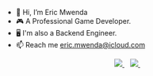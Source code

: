 - 👋 Hi, I’m Eric Mwenda
- 🎮 A Professional Game Developer.
- 🖥️ I'm also a Backend Engineer.
- 📫 Reach me eric.mwenda@icloud.com

<p align="center">
 <a href="https://twitter.com/eric__mwenda">
    <img src="https://img.shields.io/badge/Twitter-1DA1F2?style=for-the-badge&logo=twitter&logoColor=white" />
  </a>&nbsp;&nbsp;
 <a href="https://www.linkedin.com/in/eric-mwenda-6a61921a4/">
    <img src="https://img.shields.io/badge/linkedin-%230077B5.svg?&style=for-the-badge&logo=linkedin&logoColor=white" />
  </a>&nbsp;&nbsp;
 </p>
 
<!--  ### Spotify 🎧 - Listening to:

 <p align="center">
<a href="https://spotify-github-profile.vercel.app/api/view?uid=31peigoadcpan23gue2aj5qf4rze&redirect=true">
  <img align="center" src="https://spotify-github-profile.vercel.app/api/view?uid=31peigoadcpan23gue2aj5qf4rze&cover_image=true&theme=natemoo-re&bar_color=53b14f&bar_color_cover=true"/>
</a>
</p> -->
 
<!---
Mwenda-Eric/Mwenda-Eric is a ✨ special ✨ repository because its `README.md` (this file) appears on your GitHub profile.
You can click the Preview link to take a look at your changes.
--->
